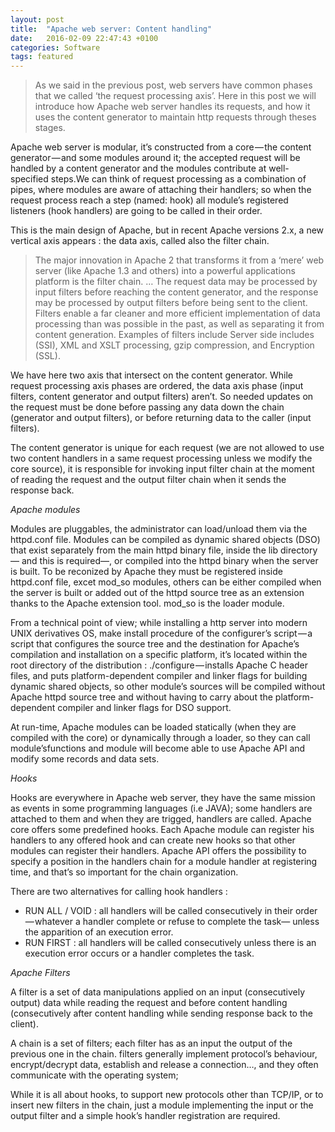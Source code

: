 ```yaml
---
layout: post
title:  "Apache web server: Content handling"
date:   2016-02-09 22:47:43 +0100
categories: Software
tags: featured
---
```

> As we said in the previous post, web servers have common phases that we called ‘the request processing axis’. Here in this post we will introduce how Apache web server handles its requests, and how it uses the content generator to maintain http requests through theses stages.

Apache web server is modular, it’s constructed from a core — the content generator — and some modules around it; the accepted request will be handled by a content generator and the modules contribute at well-specified steps.We can think of request processing as a combination of pipes, where modules are aware of attaching their handlers; so when the request process reach a step (named: hook) all module’s registered listeners (hook handlers) are going to be called in their order.

This is the main design of Apache, but in recent Apache versions 2.x, a new vertical axis appears : the data axis, called also the filter chain.

> The major innovation in Apache 2 that transforms it from a ‘mere’ web server (like Apache 1.3 and others) into a powerful applications platform is the filter chain. … The request data may be processed by input filters before reaching the content generator, and the response may be processed by output filters before being sent to the client. Filters enable a far cleaner and more efficient implementation of data processing than was possible in the past, as well as separating it from content generation. Examples of filters include Server side includes (SSI), XML and XSLT processing, gzip compression, and Encryption (SSL).

We have here two axis that intersect on the content generator.
While request processing axis phases are ordered, the data axis phase (input filters, content generator and output filters) aren’t.
So needed updates on the request must be done before passing any data down the chain (generator and output filters), or before returning data to the caller (input filters).

The content generator is unique for each request (we are not allowed to use two content handlers in a same request processing unless we modify the core source), it is responsible for invoking input filter chain at the moment of reading the request and the output filter chain when it sends the response back.

*Apache modules*

Modules are pluggables, the administrator can load/unload them via the httpd.conf file. Modules can be compiled as dynamic shared objects (DSO) that exist separately from the main httpd binary file, inside the lib directory— and this is required—, or compiled into the httpd binary when the server is built.
To be reconized by Apache they must be registered inside httpd.conf file, excet mod\_so modules, others can be either compiled when the server is built or added out of the httpd source tree as an extension thanks to the Apache extension tool. mod_so is the loader module.

From a technical point of view; while installing a http server into modern UNIX derivatives OS, 
make install procedure of the configurer’s script — a script that configures the source tree and the destination for Apache’s compilation and installation on a specific platform, it’s located within the root directory of the distribution : ./configure — installs Apache C header files, and puts platform-dependent compiler and linker flags for building dynamic shared objects, so other module’s sources will be compiled without Apache httpd source tree and without having to carry about the platform-dependent compiler and linker flags for DSO support.

At run-time, Apache modules can be loaded statically (when they are compiled with the core) or dynamically through a loader, so they can call module’sfunctions and module will become able to use Apache API and modify some records and data sets.

*Hooks*

Hooks are everywhere in Apache web server, they have the same mission as events in some programming languages (i.e JAVA); some handlers are attached to them and when they are trigged, handlers are called.
Apache core offers some predefined hooks.
Each Apache module can register his handlers to any offered hook and can create new hooks so that other modules can register their handlers.
Apache API offers the possibility to specify a position in the handlers chain for a module handler at registering time, and that’s so important for the chain organization.

There are two alternatives for calling hook handlers :

* RUN ALL / VOID : all handlers will be called consecutively in their order — whatever a handler complete or refuse to complete the task— unless the apparition of an execution error.
* RUN FIRST : all handlers will be called consecutively unless there is an execution error occurs or a handler completes the task.

*Apache Filters*

A filter is a set of data manipulations applied on an input (consecutively output) data while reading the request and before content handling (consecutively after content handling while sending response back to the client).

A chain is a set of filters; each filter has as an input the output of the previous one in the chain.
filters generally implement protocol’s behaviour, encrypt/decrypt data, establish and release a connection…, and they often communicate with the operating system;

While it is all about hooks, to support new protocols other than TCP/IP, or to insert new filters in the chain, just a module implementing the input or the output filter and a simple hook’s handler registration are required.

